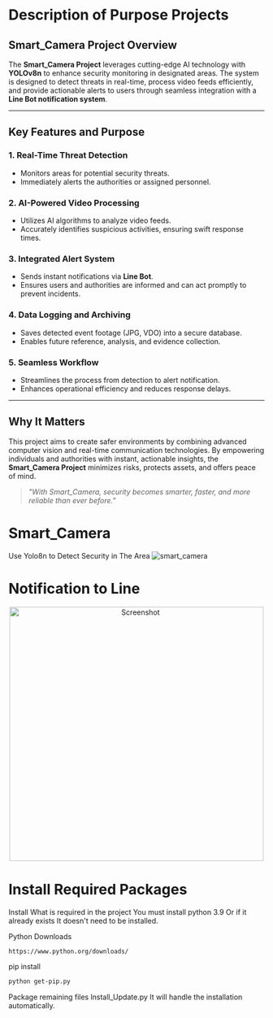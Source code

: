 # Description of Purpose Projects

## Smart_Camera Project Overview
The **Smart_Camera Project** leverages cutting-edge AI technology with **YOLOv8n** to enhance security monitoring in designated areas. The system is designed to detect threats in real-time, process video feeds efficiently, and provide actionable alerts to users through seamless integration with a **Line Bot notification system**.

---

## Key Features and Purpose

### 1. Real-Time Threat Detection
- Monitors areas for potential security threats.
- Immediately alerts the authorities or assigned personnel.

### 2. AI-Powered Video Processing
- Utilizes AI algorithms to analyze video feeds.
- Accurately identifies suspicious activities, ensuring swift response times.

### 3. Integrated Alert System
- Sends instant notifications via **Line Bot**.
- Ensures users and authorities are informed and can act promptly to prevent incidents.

### 4. Data Logging and Archiving
- Saves detected event footage (JPG, VDO) into a secure database.
- Enables future reference, analysis, and evidence collection.

### 5. Seamless Workflow
- Streamlines the process from detection to alert notification.
- Enhances operational efficiency and reduces response delays.

---

## Why It Matters
This project aims to create safer environments by combining advanced computer vision and real-time communication technologies. By empowering individuals and authorities with instant, actionable insights, the **Smart_Camera Project** minimizes risks, protects assets, and offers peace of mind.

> _"With Smart_Camera, security becomes smarter, faster, and more reliable than ever before."_ 

# Smart_Camera
Use Yolo8n to Detect Security in The Area
![smart_camera](https://github.com/Max3360/Smart_Camera/assets/68491493/bf811407-4b8b-4665-bf4e-85dd5e74e299)

# Notification to Line
<div align="center">
  <img src="https://github.com/user-attachments/assets/4ca322f7-3f00-48ea-878d-7059ff1afe04" alt="Screenshot" width="500">
</div>

# Install Required Packages
Install What is required in the project 
You must install python 3.9 Or if it already exists It doesn't need to be installed.

Python Downloads
```bash
https://www.python.org/downloads/
```
pip install
```bash
python get-pip.py
```
Package remaining files lnstall_Update.py
It will handle the installation automatically.

